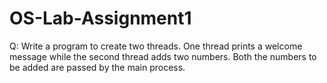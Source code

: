 # OS-Lab-Assignment1
Q: Write a program to create two threads. One thread prints a welcome message while the second thread adds two numbers. Both the numbers to be added are passed by the main process.
